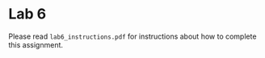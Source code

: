 # Lab 6

Please read `lab6_instructions.pdf` for instructions about how to complete this
assignment.